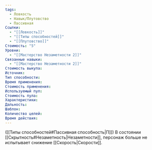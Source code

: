 ```yaml
---
tags:
  - Ловкость
  - Навык/Плутовство
  - Пассивная
Ссылки:
  - "[[Ловкость]]"
  - "[[Типы способностей]]"
  - "[[Плутовство]]"
Стоимость: "5"
Уровни:
  - "[[Мастерство Незаметности 2]]"
Связанные навыки:
  - "[[Мастерство Незаметности 2]]"
Стоимость выкупа:
Источник:
Тип способности:
Время применения:
Стоимость применения:
Используемый пул:
Стоимость пула:
Характеристики:
Дальность:
Шаблон:
Количество целей:
Время действия:
---
```

([[Типы способностей#Пассивная способность|П]]) В состоянии [[Скрытность#Незаметность|Незаметности]], персонаж больше не испытывает снижение [[Скорость|Скорости]]. 